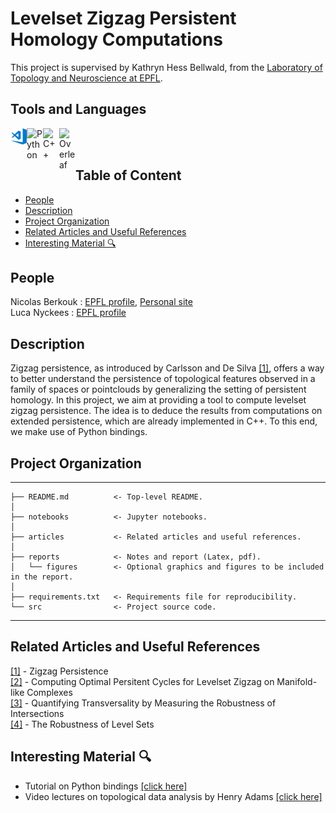
# Levelset Zigzag Persistent Homology Computations

This project is supervised by Kathryn Hess Bellwald, from the [Laboratory of Topology and Neuroscience at EPFL](https://www.epfl.ch/labs/hessbellwald-lab/).

## Tools and Languages

<img align="left" alt="Visual Studio Code" width="26px" src="https://raw.githubusercontent.com/github/explore/80688e429a7d4ef2fca1e82350fe8e3517d3494d/topics/visual-studio-code/visual-studio-code.png" />

<img align="left" alt="Python" width="26px" src="https://camo.githubusercontent.com/0fd2667849df9f18b863a2fc9fdf275d28c0e69bae657009213dbbba08295d02/68747470733a2f2f7261772e6769746875622e636f6d2f436972636c6543492d5075626c69632f63696d672d707974686f6e2f6d61737465722f696d672f636972636c652d707974686f6e2e7376673f73616e6974697a653d74727565" />

<img align="left" alt="C++" width="26px" 
src="https://raw.githubusercontent.com/isocpp/logos/master/cpp_logo.png" />

<img align="left" alt="Overleaf" width="26px" 
src="https://pbs.twimg.com/profile_images/551035690234834945/JhdUiOPP.png" />

<br />
<br />

## Table of Content

* [People](#people)
* [Description](#description)
* [Project Organization](#project-organization)
* [Related Articles and Useful References](#refs)
* [Interesting Material 🔍](#material)

## People

Nicolas Berkouk : [EPFL profile](https://people.epfl.ch/nicolas.berkouk), [Personal site](https://nberkouk.github.io/)<br />
Luca Nyckees : [EPFL profile](https://people.epfl.ch/luca.nyckees)

## Description

Zigzag persistence, as introduced by Carlsson and De Silva [[1]](https://arxiv.org/abs/0812.0197), offers a way to better understand the persistence of topological features observed in a family of spaces or pointclouds by generalizing the setting of persistent homology. In this project, we aim at providing a tool to compute levelset zigzag persistence. The idea is to deduce the results from computations on extended persistence, which are already implemented in C++. To this end, we make use of Python bindings.

## Project Organization
------------

    ├── README.md          <- Top-level README.
    │
    ├── notebooks          <- Jupyter notebooks.
    │
    ├── articles           <- Related articles and useful references.
    │
    ├── reports            <- Notes and report (Latex, pdf).
    │   └── figures        <- Optional graphics and figures to be included in the report.
    │
    ├── requirements.txt   <- Requirements file for reproducibility.
    └── src                <- Project source code.
   
--------

## Related Articles and Useful References

[[1]](https://arxiv.org/abs/0812.0197) - Zigzag Persistence\
[[2]](https://arxiv.org/abs/2105.00518) - Computing Optimal Persitent Cycles for Levelset Zigzag on Manifold-like Complexes\
[[3]](https://arxiv.org/abs/0911.2142) - Quantifying Transversality by Measuring the Robustness of Intersections\
[[4]](https://www.mrzv.org/publications/robustness-levelsets/esa/) - The Robustness of Level Sets

## Interesting Material 🔍

+ Tutorial on Python bindings [[click here]](https://realpython.com/python-bindings-overview/)
+ Video lectures on topological data analysis by Henry Adams [[click here]](https://www.math.colostate.edu/~adams/teaching/dsci475spr2021/)

